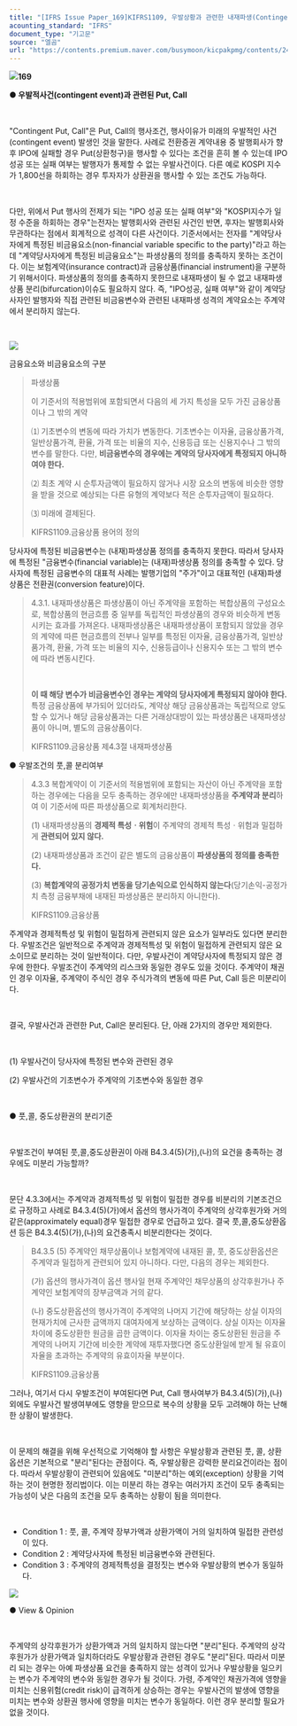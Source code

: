 ```yaml
---
title: "[IFRS Issue Paper_169]KIFRS1109, 우발상황과 관련한 내재파생(Contingent call, put) 분리여부"
acounting_standard: "IFRS"
document_type: "기고문"
source: "엘곰"
url: "https://contents.premium.naver.com/busymoon/kicpakpmg/contents/240724161207495lu"
---
```

![](https://n2.news.naver.com/l.gif?type=content)**169**

**● 우발적사건(contingent event)과 관련된 Put, Call**

​

"Contingent Put, Call"은 Put, Call의 행사조건, 행사이유가 미래의 우발적인 사건(contingent event) 발생인 것을 말한다. 사례로 전환증권 계약내용 중 발행회사가 향후 IPO에 실패할 경우 Put(상환청구)을 행사할 수 있다는 조건을 흔히 볼 수 있는데 IPO 성공 또는 실패 여부는 발행자가 통제할 수 없는 우발사건이다. 다른 예로 KOSPI 지수가 1,800선을 하회하는 경우 투자자가 상환권을 행사할 수 있는 조건도 가능하다.

​

다만, 위에서 Put 행사의 전제가 되는 "IPO 성공 또는 실패 여부"와 "KOSPI지수가 일정 수준을 하회하는 경우"는전자는 발행회사와 관련된 사건인 반면, 후자는 발행회사와 무관하다는 점에서 회계적으로 성격이 다른 사건이다. 기준서에서는 전자를 "계약당사자에게 특정된 비금융요소(non-financial variable specific to the party)"라고 하는데 "계약당사자에게 특정된 비금융요소"는 파생상품의 정의를 충족하지 못하는 조건이다. 이는 보험계약(insurance contract)과 금융상품(financial instrument)을 구분하기 위해서이다. 파생상품의 정의를 충족하지 못한므로 내재파생이 될 수 없고 내재파생상품 분리(bifurcation)이슈도 필요하지 않다. 즉, "IPO성공, 실패 여부"와 같이 계약당사자인 발행자와 직접 관련된 비금융변수와 관련된 내재파생 성격의 계약요소는 주계약에서 분리하지 않는다.

​

![](https://dthumb-phinf.pstatic.net/dthumb?src=%22https://postfiles.pstatic.net/MjAyMzEwMTFfODIg/MDAxNjk2OTkwODk5MDM4.MfmqG5Axj4BgNn9bYgUiKzp4FLSSFVqwlKj3aofHNb8g.9sIaIVJHz3dJvawOH1oViGOsWkOkAT_YSMM3n-sw2R8g.PNG.busymoon/image.png?type=w773%22&service=scs&type=w800)

금융요소와 비금융요소의 구분

> 파생상품
> 
> 이 기준서의 적용범위에 포함되면서 다음의 세 가지 특성을 모두 가진 금융상품이나 그 밖의 계약
> 
> ⑴ 기초변수의 변동에 따라 가치가 변동한다. 기초변수는 이자율, 금융상품가격, 일반상품가격, 환율, 가격 또는 비율의 지수, 신용등급 또는 신용지수나 그 밖의 변수를 말한다. 다만, **비금융변수의 경우에는 계약의 당사자에게 특정되지 아니하여야 한다.**
> 
> ⑵ 최초 계약 시 순투자금액이 필요하지 않거나 시장 요소의 변동에 비슷한 영향을 받을 것으로 예상되는 다른 유형의 계약보다 적은 순투자금액이 필요하다.
> 
> ⑶ 미래에 결제된다.
> 
> KIFRS1109.금융상품 용어의 정의

당사자에 특정된 비금융변수는 (내재)파생상품 정의를 충족하지 못한다. 따라서 당사자에 특정된 "금융변수(financial variable)는 (내재)파생상품 정의를 충족할 수 있다. 당사자에 특정된 금융변수의 대표적 사례는 발행기업의 "주가"이고 대표적인 (내재)파생상품은 전환권(conversion feature)이다.

> 4.3.1. 내재파생상품은 파생상품이 아닌 주계약을 포함하는 복합상품의 구성요소로, 복합상품의 현금흐름 중 일부를 독립적인 파생상품의 경우와 비슷하게 변동시키는 효과를 가져온다. 내재파생상품은 내재파생상품이 포함되지 않았을 경우의 계약에 따른 현금흐름의 전부나 일부를 특정된 이자율, 금융상품가격, 일반상품가격, 환율, 가격 또는 비율의 지수, 신용등급이나 신용지수 또는 그 밖의 변수에 따라 변동시킨다.
> 
> ​
> 
> **이 때 해당 변수가 비금융변수인 경우는 계약의 당사자에게 특정되지 않아야 한다.** 특정 금융상품에 부가되어 있더라도, 계약상 해당 금융상품과는 독립적으로 양도할 수 있거나 해당 금융상품과는 다른 거래상대방이 있는 파생상품은 내재파생상품이 아니며, 별도의 금융상품이다.
> 
> KIFRS1109.금융상품 제4.3절 내재파생상품

● 우발조건의 풋,콜 분리여부

> 4.3.3 복합계약이 이 기준서의 적용범위에 포함되는 자산이 아닌 주계약을 포함하는 경우에는 다음을 모두 충족하는 경우에만 내재파생상품을 **주계약과 분리**하여 이 기준서에 따른 파생상품으로 회계처리한다.
> 
> (1) 내재파생상품의 **경제적 특성ㆍ위험**이 주계약의 경제적 특성ㆍ위험과 밀접하게 **관련되어 있지 않다.**
> 
> (2) 내재파생상품과 조건이 같은 별도의 금융상품이 **파생상품의 정의를 충족한다.**
> 
> (3) **복합계약의 공정가치 변동을 당기손익으로 인식하지 않는다**(당기손익-공정가치 측정 금융부채에 내재된 파생상품은 분리하지 아니한다).
> 
> KIFRS1109.금융상품

주계약과 경제적특성 및 위험이 밀접하게 관련되지 않은 요소가 일부라도 있다면 분리한다. 우발조건은 일반적으로 주계약과 경제적특성 및 위험이 밀접하게 관련되지 않은 요소이므로 분리하는 것이 일반적이다. 다만, 우발사건이 계약당사자에 특정되지 않은 경우에 한한다. 우발조건이 주계약의 리스크와 동일한 경우도 있을 것이다. 주계약이 채권인 경우 이자율, 주계약이 주식인 경우 주식가격의 변동에 따른 Put, Call 등은 미분리이다.

​

결국, 우발사건과 관련한 Put, Call은 분리된다. 단, 아래 2가지의 경우만 제외한다.

​

(1) 우발사건이 당사자에 특정된 변수와 관련된 경우

(2) 우발사건의 기초변수가 주계약의 기초변수와 동일한 경우

​

● 풋,콜, 중도상환권의 분리기준

​

우발조건이 부여된 풋,콜,중도상환권이 아래 B4.3.4(5)(가),(나)의 요건을 충족하는 경우에도 미분리 가능할까?

​

문단 4.3.3에서는 주계약과 경제적특성 및 위험이 밀접한 경우를 비분리의 기본조건으로 규정하고 사례로 B4.3.4(5)(가)에서 옵션의 행사가격이 주계약의 상각후원가와 거의 같은(approximately equal)경우 밀접한 경우로 언급하고 있다. 결국 풋,콜,중도상환옵션 등은 B4.3.4(5)(가),(나)의 요건충족시 비분리한다는 것이다.

> B4.3.5 (5) 주계약인 채무상품이나 보험계약에 내재된 콜, 풋, 중도상환옵션은 주계약과 밀접하게 관련되어 있지 아니하다. 다만, 다음의 경우는 제외한다.
> 
> (가) 옵션의 행사가격이 옵션 행사일 현재 주계약인 채무상품의 상각후원가나 주계약인 보험계약의 장부금액과 거의 같다.
> 
> (나) 중도상환옵션의 행사가격이 주계약의 나머지 기간에 해당하는 상실 이자의 현재가치에 근사한 금액까지 대여자에게 보상하는 금액이다. 상실 이자는 이자율 차이에 중도상환한 원금을 곱한 금액이다. 이자율 차이는 중도상환된 원금을 주계약의 나머지 기간에 비슷한 계약에 재투자했다면 중도상환일에 받게 될 유효이자율을 초과하는 주계약의 유효이자율 부분이다.
> 
> KIFRS1109.금융상품

그러나, 여기서 다시 우발조건이 부여된다면 Put, Call 행사여부가 B4.3.4(5)(가),(나) 외에도 우발사건 발생여부에도 영향을 맏으므로 복수의 상황을 모두 고려해야 하는 난해한 상황이 발생한다.

​

이 문제의 해결을 위해 우선적으로 기억해야 할 사항은 우발상황과 관련된 풋, 콜, 상환옵션은 기본적으로 "분리"된다는 관점이다. 즉, 우발상황은 강력한 분리요건이라는 점이다. 따라서 우발상황이 관련되어 있음에도 "미분리"하는 예외(exception) 상황을 기억하는 것이 현명한 정리법이다. 이는 미분리 하는 경우는 여러가지 조건이 모두 충족되는 가능성이 낮은 다음의 조건을 모두 충족하는 상황이 됨을 의미한다.

​

- Condition 1 : 풋, 콜, 주계약 장부가액과 상환가액이 거의 일치하여 밀접한 관련성이 있다.
- Condition 2 : 계약당사자에 특정된 비금융변수와 관련된다.
- Condition 3 : 주계약의 경제적특성을 결정짓는 변수와 우발상황의 변수가 동일하다.

![](https://scs-phinf.pstatic.net/MjAyNDA3MjRfMTgz/MDAxNzIxODAzNjc3Mjgz.x8yTxYGS0pXihMPZzP2ACsBQmDCkp6fE88-eFiNxNPcg.wImzN-9QcFMh_BwQflIWWgX_0O05JJjCNdPgY9KG1hsg.PNG/image.png?type=w800)

● View & Opinion

​

주계약의 상각후원가가 상환가액과 거의 일치하지 않는다면 "분리"된다. 주계약의 상각후원가가 상환가액과 일치하더라도 우발상황과 관련된 경우도 "분리"된다. 따라서 미분리 되는 경우는 아예 파생상품 요건을 충족하지 않는 성격이 있거나 우발상황을 일으키는 변수가 주계약의 변수와 동일한 경우가 될 것이다. 가령, 주계약인 채권가격에 영향을 미치는 신용위험(credit risk)이 급격하게 상승하는 경우는 우발사건의 발생에 영향을 미치는 변수와 상환권 행사에 영향을 미치는 변수가 동일하다. 이런 경우 분리할 필요가 없을 것이다.

​

​